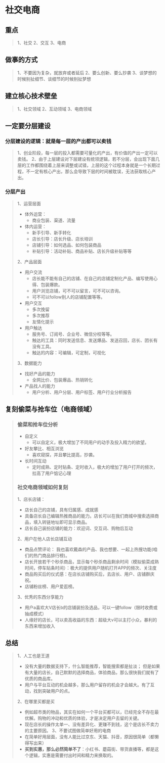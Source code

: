 # 社交电商

## 重点

> 1、社交
> 2、交互
> 3、电商

## 做事的方式

> 1、不要因为复杂，就放弃或者延后
> 2、要么创新、要么抄袭
> 3、谈梦想的时候别扯细节、谈细节的时候别扯梦想

## 建立核心技术壁垒

> 1、社交领域
> 2、互动领域
> 3、电商领域

## 一定要分层建设

### 分层建设的逻辑：就是每一层的产出都可以卖钱

> 1、创业阶段，每一层的投入都需要可量化的产出，有价值的产出一定可以卖钱。
> 2、由于上层建设对下层建设有统领逻辑，若不分层，会出现下面几层的工作都围绕着上层来调整或试错，上层的这个过程本身就是一个长期过程，不一定有核心产出，那么会导致下层的时间被耽误，无法获取核心产出。

### 分层产出

> 1、运营层面
>
> * 体外运营：
>   * 商业包装、渠道、流量
> * 体内运营：
>   * 新手引导、新手转化
>   * 店长引导：店长升级、店长培训
>   * 店铺引导：如何选品、如何包装商品
>   * 补贴引导：活动补贴、商品补贴、店长升级补贴等等
>
> 2、产品层面
>
> * 用户交流
>   * 店长能不能有自己的店铺、在自己的店铺定制化产品、编写使用心得、包装爆款。
>   * 用户浏览店铺，可不可以留言，可不可以咨询。
>   * 可不可以follow别人的店铺配置等等。
> * 用户交互
>   * 多次挽留
>   * 多次推荐
>   * 友情化提示
> * 用户触达
>   * 服务号、订阅号、企业号、微信分校等等。
>   * 触达的工具：同时发送信息、发送爆品、发送召回，店长、团长有没有工具。
>   * 触达的内容：可编辑，可定制，可视化
>
> 3、数据能力
>
> * 找好产品的能力
>   * 全网比价、包装爆品、热销转化
> * 产品找人的能力
>   * 用户分析、用户分层、用户标签、用户行业分析报告

## 复刻偷菜与抢车位（电商领域）

> ### 偷菜和抢车位分析
>
> * 自定义
>   * 可以自定义，极大增加了不同用户的动手及投入精力的欲望。
> * 好友攀比、相互浏览
>   * 喜欢窥探，并且攀比提高，抄袭。
> * 长时间互动
>   * 定时成熟、定时贴条、定时收入，极大的增加了用户打开的频次，拉高了用户惦记心理
>
> ### 社交电商领域如何复刻
>
> 1、店长店铺：
>
> * 店长自己的店铺，具有归属感、成就感
> * 具备店长自己编辑热推商品的能力。店长可以在我们商城中搜索选择商品，填入转链地址即可显示商品。
> * 店长自己装扮店铺的能力：欢迎词、交互词、购物后互动
>
> 2、用户在他人店长店铺互动
>
> * 商品点赞评论： 我也喜欢戴森的产品、我也想要、一起上热搜功能(咱们的热门商品排行榜)。
> * 店长开放若干个秒杀商品，显示每个秒杀商品剩余时间（模拟偷菜成熟时间，停车贴条时间）：极大的提供用户随机打开APP的频次、关注度
> * 商品购买后的仪式感：在店长店铺购买后，去店长、用户、店铺群庆祝。
> * 店铺粉丝榜、用户爱逛榜。
>
> 3、优秀的东西分享能力
>
> * 用户a喜欢大V店长b的店铺装扮及选品，可以一键follow（限时收费或抽成模式）
> * 人缘好的店长，可以卖高收益的东西：超级大v可以主打小众，暴利的东西来增加收入
>
## 总结
>
> 1、人工也是王道
>
> * 没有大量的数据支持下，什么智能推荐，智能搜索都是扯淡； 但是如果有大量的店长，自己默默的选择商品，体验商品，那么很快我们就有了优质的商品库。
> * 用户与平台互动的机会越多，那么用户留存的机会才会越大。有了互动，找到突破用户的点。
>
> 2、在哪里买都是买
>
> * 例如超市类的物品，其实在如何一个平台买都可以，已经完全不存在最优解。购物的冲动和优质的体验，才是决定用户去留的关键。
> * 现在店长的操作太单一、没有差异化、更赚不到钱，这个是店长不卖力的主要原因。
> 3、不要试图做简单好用的电商
> * 在简单好用层面，没有人能比过京东、天猫、抖音，原因很简单（都懒得写出来）
> * **买到实惠，那么必然简单不了**：小红书、蘑菇街、带货直播等，都是这个逻辑，实惠是需要付出时间和精力来换取的。
